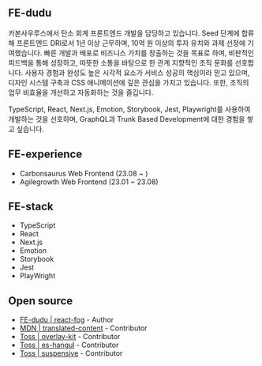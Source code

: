 ## FE-dudu
카본사우루스에서 탄소 회계 프론트엔드 개발을 담당하고 있습니다. Seed 단계에 합류해 프론트엔드 DRI로서 1년 이상 근무하며, 10억 원 이상의 투자 유치와 과제 선정에 기여했습니다. 빠른 개발과 배포로 비즈니스 가치를 창출하는 것을 목표로 하며, 비판적인 피드백을 통해 성장하고, 따뜻한 소통을 바탕으로 한 관계 지향적인 조직 문화를 선호합니다. 사용자 경험과 완성도 높은 시각적 요소가 서비스 성공의 핵심이라 믿고 있으며, 디자인 시스템 구축과 CSS 애니메이션에 깊은 관심을 가지고 있습니다. 또한, 조직의 업무 비효율을 개선하고 자동화하는 것을 즐깁니다.

TypeScript, React, Next.js, Emotion, Storybook, Jest, Playwright를 사용하여 개발하는 것을 선호하며, GraphQL과 Trunk Based Development에 대한 경험을 쌓고 싶습니다.


## FE-experience
- Carbonsaurus Web Frontend (23.08 ~ )
- Agilegrowth Web Frontend (23.01 ~ 23.08)

  
## FE-stack
- TypeScript
- React
- Next.js
- Emotion
- Storybook
- Jest
- PlayWright

## Open source
- [FE-dudu | react-fog](https://www.npmjs.com/package/react-fog) - Author
- [MDN | translated-content](https://github.com/mdn/translated-content/pulls?q=is%3Apr+is%3Aclosed+author%3Afe-dudu) - Contributor
- [Toss | overlay-kit](https://github.com/toss/overlay-kit/pulls?q=is%3Apr+author%3Afe-dudu) - Contributor
- [Toss | es-hangul](https://github.com/toss/es-hangul/pulls?q=is%3Apr+author%3Afe-dudu) - Contributor
- [Toss | suspensive](https://github.com/toss/suspensive/pulls?q=is%3Apr+author%3Afe-dudu) - Contributor


